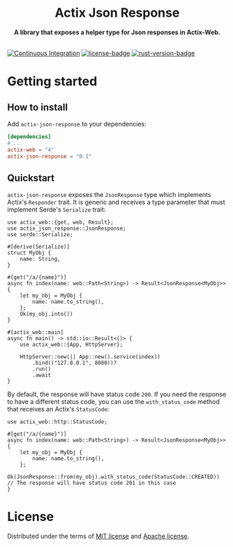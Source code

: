 <h1 align="center">Actix Json Response</h1>
<div align="center">
 <strong>
   A library that exposes a helper type for Json responses in Actix-Web.
 </strong>
</div>

<br />

[![Continuous Integration](https://github.com/moy2010/actix-json-response/actions/workflows/ci.yml/badge.svg)](https://github.com/moy2010/actix-json-response/actions/workflows/ci.yml) [![license-badge][]][license] [![rust-version-badge][]][rust-version]

# Getting started

## How to install

Add `actix-json-response` to your dependencies:

```toml
[dependencies]
# ...
actix-web = "4"
actix-json-response = "0.1"
```

## Quickstart

`actix-json-response` exposes the `JsonResponse` type which implements Actix's `Responder` trait. It is generic and receives a type parameter that must implement Serde's `Serialize` trait:

```rust,compile_fail
use actix_web::{get, web, Result};
use actix_json_response::JsonResponse;
use serde::Serialize;

#[derive(Serialize)]
struct MyObj {
    name: String,
}

#[get("/a/{name}")]
async fn index(name: web::Path<String>) -> Result<JsonResponse<MyObj>> {
    let my_obj = MyObj {
        name: name.to_string(),
    };
    Ok(my_obj.into())
}

#[actix_web::main]
async fn main() -> std::io::Result<()> {
    use actix_web::{App, HttpServer};

    HttpServer::new(|| App::new().service(index))
        .bind(("127.0.0.1", 8080))?
        .run()
        .await
}
```

By default, the response will have status code `200`. If you need the response to have a different status code, you can use the `with_status_code` method that receives an Actix's `StatusCode`:

```
use actix_web::http::StatusCode;

#[get("/a/{name}")]
async fn index(name: web::Path<String>) -> Result<JsonResponse<MyObj>> {
    let my_obj = MyObj {
        name: name.to_string(),
    };
    Ok(JsonResponse::from(my_obj).with_status_code(StatusCode::CREATED)) // The response will have status code 201 in this case
}
```

# License

Distributed under the terms of [MIT license](./LICENSE-MIT) and [Apache license](./LICENSE-APACHE).


[cargo-badge]: https://img.shields.io/crates/v/actix-json-responder.svg?style=flat-square
[cargo]: https://crates.io/crates/actix-json-responder
[license-badge]: https://img.shields.io/badge/license-MIT/Apache--2.0-lightgray.svg?style=flat-square
[license]: #license
[rust-version-badge]: https://img.shields.io/badge/rust-1.15+-blue.svg?style=flat-square
[rust-version]: .travis.yml#L5